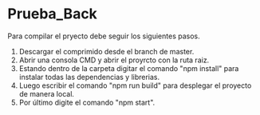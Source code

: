 # Prueba_Back
Para compilar el pryecto debe seguir los siguientes pasos.
1. Descargar el comprimido desde el branch de master.
2. Abrir una consola CMD y abrir el proyrcto con la ruta raiz.
3. Estando dentro de la carpeta digitar el comando "npm install" para instalar todas las dependencias y librerias.
4. Luego escribir el comando "npm run build" para desplegar el proyecto de manera local.
5. Por último digite el comando "npm start".
